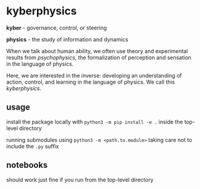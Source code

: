 # kyberphysics

**kyber** - governance, control, or steering

**physics** - the study of information and dynamics

When we talk about human ability, we often use theory and experimental results from *psychophysics*, the formalization of perception and sensation in the language of physics. 

Here, we are interested in the inverse: developing an understanding of action, control, and learning in the language of physics. We call this *kyberphysics*. 

## usage

install the package locally with `python3 -m pip install -e .` inside the top-level directory

running submodules using `python3 -m <path.to.module>` taking care not to include the `.py` suffix

## notebooks

should work just fine if you run from the top-level directory
